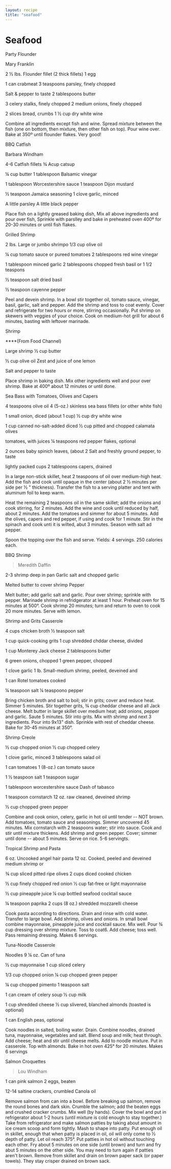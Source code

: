```yaml
---
layout: recipe
title: "seafood"
---
```


# Seafood

Party Flounder

Mary Franklin

2 ½ lbs. Flounder fillet (2 thick fillets) 1 egg

1 can crabmeat 3 teaspoons parsley, finely chopped

Salt & pepper to taste 2 tablespoons butter

3 celery stalks, finely chopped 2 medium onions, finely chopped

2 slices bread, crumbs 1 ½ cup dry white wine

Combine all ingredients except fish and wine. Spread mixture between the
fish (one on bottom, then mixture, then other fish on top). Pour wine
over. Bake at 350º until flounder flakes. Very good!

BBQ Catfish

Barbara Windham

4-6 Catfish fillets ¾ Acup catsup

¼ cup butter 1 tablespoon Balsamic vinegar

1 tablespoon Worcestershire sauce 1 teaspoon Dijon mustard

½ teaspoon Jamaica seasoning 1 clove garlic, minced

A little parsley A little black pepper

Place fish on a lightly greased baking dish, Mix all above ingredients
and pour over fish, Sprinkle with parslley and bake in preheated oven
400º for 20-30 minutes or until fish flakes.

Grilled Shrimp

2 lbs. Large or jumbo shrimpo 1/3 cup olive oil

¼ cup tomato sauce or pureed tomatoes 2 tablespoons red wine vinegar

1 tablespoon minced garlic 2 tablespoons chopped fresh basil or 1 1/2
teaspons

½ teaspoon salt dried basil

½ teaspoon cayenne pepper

Peel and devein shrimp. In a bowl stir together oil, tomato sauce,
vinegar, basil, garlic, salt and pepper. Add the shrimp and toss to coat
evenly. Cover and refrigerate for two hours or more, stirring
occasionally. Put shrimp on skewers with veggies of your choice. Cook on
mediium-hot grill for about 6 minutes, basting with leftover marinade.

Shrimp

****(From Food Channel)

Large shrimp ½ cup butter

½ cup olive oil Zest and juice of one lemon

Salt and pepper to taste

Place shrimp in baking dish. Mix other ingredients well and pour over
shrimp. Bake at 400º about 12 minutes or until done.

Sea Bass with Tomatoes, Olives and Capers

4 teaspoons olive oil 4 (5-oz.) skinless sea bass fillets (or other
white fish)

1 small onion, diced (about 1 cup) ½ cup dry white wine

1 cup canned no-salt-added diced ½ cup pitted and chopped calamata
olives

tomatoes, with juices ¼ teaspoons red pepper flakes, optional

2 ounces baby spinich leaves, (about 2 Salt and freshly ground pepper,
to taste

lightly packed cups 2 tablespoons capers, drained

In a large non-stick skillet, heat 2 teaspoons of oil over medium-high
heat. Add the fish and cook until opaque in the center (about 2 ½
minutes per side per ½ \" thickness). Transfer the fish to a serving
platter and tent with aluminum foil to keep warm.

Heat the remaining 2 teaspoons oil in the same skillet; add the onions
and cook stirring, for 2 minutes. Add the wine and cook until reduced by
half, about 2 minutes. Add the tomatoes and simmer for about 5 minutes.
Add the olives, capers and red pepper, if using and cook for 1 minute.
Stir in the spinach and cook unti it is wilted, abut 3 minutes. Season
with salt ad pepper.

Spoon the topping over the fish and serve. Yields: 4 servings. 250
calories each.

BBQ Shrimp

> Meredith Daffin

2-3 shrimp deep in pan Garlic salt and chopped garlic

Melted butter to cover shrimp Pepper

Melt butter; add garlic salt and garlic. Pour over shrimp; sprinkle with
pepper. Marinade shrimp in refridgerator at least 1 hour. Preheat oven
for 15 minutes at 500°. Cook shrimp 20 minutes; turn and return to oven
to cook 20 more minutes. Serve with lemon.

Shrimp and Grits Casserole

4 cups chicken broth ½ teaspoon salt

1 cup quick-cooking grits 1 cup shredded chddar cheese, divided

1 cup Monterey Jack cheese 2 tablespoons butter

6 green onions, chopped 1 green pepper, chopped

1 clove garlic 1 lb. Small-medium shrimp, peeled, deveined and

1 can Rotel tomatoes cooked

¼ teaspoon salt ¼ teaspoono pepper

Bring chicken broth and salt to boil; stir in grits; cover and reduce
heat. Simmer 5 minutes. Stir together grits, ¾ cup cheddar cheese and
all Jack cheese. Melt butter in large skillet over medium heat; add
onions, pepper and garlic. Saute 5 minutes. Stir into grits. Mix with
shrimp and next 3 ingredients. Pour into 9x13" dish. Sprinkle with rest
of cheddar cheese. Bake for 30-45 minutes at 350°.

Shrimp Creole

½ cup chopped onion ½ cup chopped celery

1 clove garlic, minced 3 tablespoons salad oil

1 can tomatoes 1 (8-oz.) can tomato sauce

1 ½ teaspoon salt 1 teaspoon sugar

1 tablespoon worcestershire sauce Dash of tabasco

1 teaspoon cornstarch 12 oz. raw cleaned, deveined shrimp

½ cup chopped green pepper

Combine and cook onion, celery, garlic in hot oil until tender -- NOT
brown. Add tomatoes, tomato sauce and seasonings. Simmer uncovered 45
minutes. Mix cornstarch with 2 teaspoons water; stir into sauce. Cook
and stir until mixture thickens. Add shrimp and green pepper. Cover;
simmer until done -- about 5 minutes. Serve on rice. 5-6 servingts.

Tropical Shrimp and Pasta

6 oz. Uncooked angel hair pasta 12 oz. Cooked, peeled and deveined
medium shrimp or

¾ cup sliced pitted ripe olives 2 cups diced cooked chicken

½ cup finely chopped red onion ½ cup fat-free or light mayonnaise

½ cup pineapple juice ¼ cup bottled seafood cocktail sauce

¼ teaspoon paprika 2 cups (8 oz.) shredded mozzarelli cheese

Cook pasta according to directions. Drain and rinse with cold water.
Transfer to large bowl. Add shrimp, olives and onions. In small bowl
combine mayonnaise, pineapple juice and cocktail sauce. Mix well. Pour ¾
cup dressing over shrimp mixture. Toss to coat6. Add cheese; toss well.
Pass remaining dressing. Makes 6 servings.

Tuna-Noodle Casserole

Noodles 9 ¼ oz. Can of tuna

½ cup mayonnaise 1 cup sliced celery

1/3 cup chopped onion ¼ cup chopped green pepper

¼ cup chopped pimento 1 teaspoon salt

1 can cream of celery soup ½ cup milk

1 cup shredded cheese ½ cup slivered, blanched almonds (toasted is
optional)

1 can English peas, optional

Cook noodles in salted, boiling water. Drain. Combine noodles, drained
tuna, mayonnaise, vegetables and salt. Blend soup and milk; heat
through. Add cheese; heat and stir until cheese melts. Add to noodle
mixture. Put in casserole. Top with almonds. Bake in hot oven 425° for
20 minutes. Makes 6 servings

Salmon Croquettes

> Lou Windham

1 can pink salmon 2 eggs, beaten

12-14 saltine crackers, crumbled Canola oil

Remove salmon from can into a bowl. Before breaking up salmon, remove
the round bones and dark skin. Crumble the salmon; add the beaten eggs
and crushed cracker crumbs. Mix well (by hands). Cover the bowl and put
in refrigerator about 1-2 hours (until mixture is cold enough to stay
together.) Take from refrigerator and make salmon patties by taking
about amount in ice cream scoop and form tightly. Mash to shape into
patty. Put enough oil in skillet, enough that when patty is placed in
oil, oil will only come to ½ depth of patty. Let oil reach 375°. Put
patties in hot oil without touching each other. Fry about 5 minutes on
one side (until brown) and turn and fry abut 5 minutes on the other
side. You may need to turn again if patties aren't brown. Remove from
skillet and drain on brown paper sack (or paper towels). They stay
crisper drained on brown sack.
